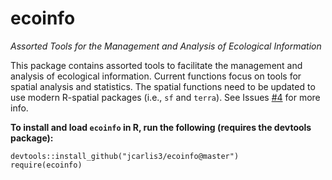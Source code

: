 # ecoinfo
*Assorted Tools for the Management and Analysis of Ecological Information*

This package contains assorted tools to facilitate the management and analysis of ecological information.  Current functions focus on tools for spatial analysis and statistics.  The spatial functions need to be updated to use modern R-spatial packages (i.e., `sf` and `terra`).  See Issues [#4](/../../issues/4) for more info.


**To install and load `ecoinfo` in R, run the following (requires the devtools package):**
```
devtools::install_github("jcarlis3/ecoinfo@master")
require(ecoinfo)
```
